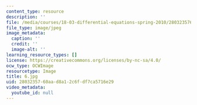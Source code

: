 ```yaml
---
content_type: resource
description: ''
file: /media/courses/18-03-differential-equations-spring-2010/2803235760aad8a12c6fdf7ca5716e29_6.jpg
file_type: image/jpeg
image_metadata:
  caption: ''
  credit: ''
  image-alt: ''
learning_resource_types: []
license: https://creativecommons.org/licenses/by-nc-sa/4.0/
ocw_type: OCWImage
resourcetype: Image
title: 6.jpg
uid: 28032357-60aa-d8a1-2c6f-df7ca5716e29
video_metadata:
  youtube_id: null
---
```


